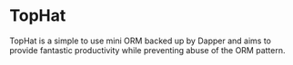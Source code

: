 TopHat
======

TopHat is a simple to use mini ORM backed up by Dapper and aims to provide fantastic productivity while preventing abuse of the ORM pattern.